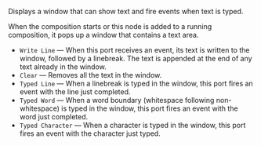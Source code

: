 Displays a window that can show text and fire events when text is typed.

When the composition starts or this node is added to a running composition, it pops up a window that contains a text area.

   - `Write Line` — When this port receives an event, its text is written to the window, followed by a linebreak. The text is appended at the end of any text already in the window.
   - `Clear` — Removes all the text in the window.
   - `Typed Line` — When a linebreak is typed in the window, this port fires an event with the line just completed.
   - `Typed Word` — When a word boundary (whitespace following non-whitespace) is typed in the window, this port fires an event with the word just completed.
   - `Typed Character` — When a character is typed in the window, this port fires an event with the character just typed.
